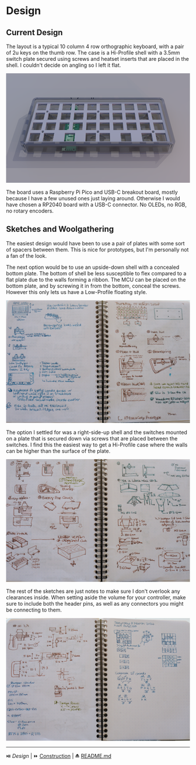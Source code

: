 # Design

## Current Design

The layout is a typical 10 column 4 row orthographic keyboard, with a pair of 2u keys on the thumb row. The case is a Hi-Profile shell with a 3.5mm switch plate secured using screws and heatset inserts that are placed in the shell. I couldn't decide on angling so I left it flat.

![Render of the keyboard showing the controllers](../images/renders/202403101546.png)

The board uses a Raspberry Pi Pico and USB-C breakout board, mostly because I have a few unused ones just laying around. Otherwise I would have chosen a RP2040 board with a USB-C connector. No OLEDs, no RGB, no rotary encoders.

## Sketches and Woolgathering

The easiest design would have been to use a pair of plates with some sort of spacers between them. This is nice for prototypes, but I'm personally not a fan of the look.

The next option would be to use an upside-down shell with a concealed bottom plate. The bottom of shell be less susceptible to flex compared to a flat plate due to the walls forming a ribbon. The MCU can be placed on the bottom plate, and by screwing it in from the bottom, conceal the screws. However this only lets us have a Low-Profile floating style.

![Rough profile sketches of the case](../images/sketches/IMG_7673.jpg)

The option I settled for was a right-side-up shell and the switches mounted on a plate that is secured down via screws that are placed between the switches. I find this the easiest way to get a Hi-Profile case where the walls can be higher than the surface of the plate.

![More rough profile sketches of the case](../images/sketches/IMG_7672.jpg)

The rest of the sketches are just notes to make sure I don't overlook any clearances inside. When setting aside the volume for your controller, make sure to include both the header pins, as well as any connectors you might be connecting to them.

![Some notes on dimensions and layouts](../images/sketches/IMG_7671.jpg)

---

⏯️ *Design* | ⏩ [Construction](Construction.md) | ⏏️ [README.md](../README.md)